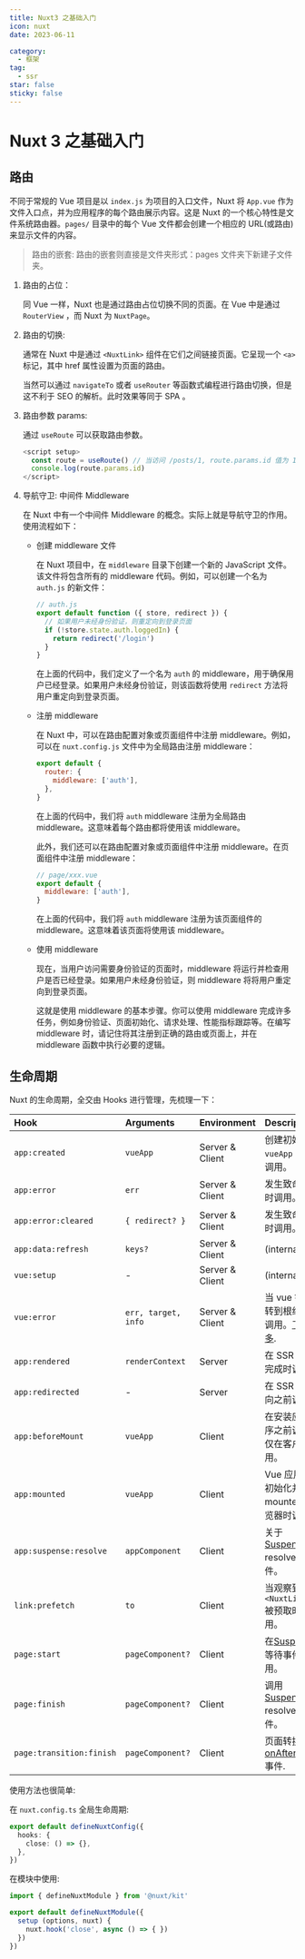 ```yaml
---
title: Nuxt3 之基础入门
icon: nuxt
date: 2023-06-11

category:
  - 框架
tag:
  - ssr
star: false
sticky: false
---
```


# Nuxt 3 之基础入门

## 路由

不同于常规的 Vue 项目是以 `index.js` 为项目的入口文件，Nuxt 将 `App.vue` 作为文件入口点，并为应用程序的每个路由展示内容。这是 Nuxt 的一个核心特性是文件系统路由器。`pages/` 目录中的每个 Vue 文件都会创建一个相应的 URL(或路由)来显示文件的内容。

> 路由的嵌套:
> 路由的嵌套则直接是文件夹形式：pages 文件夹下新建子文件夹。

1. 路由的占位：

   同 Vue 一样，Nuxt 也是通过路由占位切换不同的页面。在 Vue 中是通过 `RouterView` ，而 Nuxt 为 `NuxtPage`。

2. 路由的切换:

   通常在 Nuxt 中是通过 `<NuxtLink>` 组件在它们之间链接页面。它呈现一个 `<a>` 标记，其中 href 属性设置为页面的路由。

   当然可以通过 `navigateTo` 或者 `useRouter` 等函数式编程进行路由切换，但是这不利于 SEO 的解析。此时效果等同于 SPA 。

3. 路由参数 params:

   通过 `useRoute` 可以获取路由参数。

   ```js
   <script setup>
     const route = useRoute() // 当访问 /posts/1, route.params.id 值为 1
     console.log(route.params.id)
   </script>
   ```

4. 导航守卫: 中间件 Middleware

   在 Nuxt 中有一个中间件 Middleware 的概念。实际上就是导航守卫的作用。使用流程如下：

   - 创建 middleware 文件

     在 Nuxt 项目中，在 `middleware` 目录下创建一个新的 JavaScript 文件。该文件将包含所有的 middleware 代码。例如，可以创建一个名为 `auth.js` 的新文件：

     ```js
     // auth.js
     export default function ({ store, redirect }) {
       // 如果用户未经身份验证，则重定向到登录页面
       if (!store.state.auth.loggedIn) {
         return redirect('/login')
       }
     }
     ```

     在上面的代码中，我们定义了一个名为 `auth` 的 middleware，用于确保用户已经登录。如果用户未经身份验证，则该函数将使用 `redirect` 方法将用户重定向到登录页面。

   - 注册 middleware

     在 Nuxt 中，可以在路由配置对象或页面组件中注册 middleware。例如，可以在 `nuxt.config.js` 文件中为全局路由注册 middleware：

     ```js
     export default {
       router: {
         middleware: ['auth'],
       },
     }
     ```

     在上面的代码中，我们将 `auth` middleware 注册为全局路由 middleware。这意味着每个路由都将使用该 middleware。

     此外，我们还可以在路由配置对象或页面组件中注册 middleware。在页面组件中注册 middleware：

     ```js
     // page/xxx.vue
     export default {
       middleware: ['auth'],
     }
     ```

     在上面的代码中，我们将 `auth` middleware 注册为该页面组件的 middleware。这意味着该页面将使用该 middleware。

   - 使用 middleware

     现在，当用户访问需要身份验证的页面时，middleware 将运行并检查用户是否已经登录。如果用户未经身份验证，则 middleware 将将用户重定向到登录页面。

     这就是使用 middleware 的基本步骤。你可以使用 middleware 完成许多任务，例如身份验证、页面初始化、请求处理、性能指标跟踪等。在编写 middleware 时，请记住将其注册到正确的路由或页面上，并在 middleware 函数中执行必要的逻辑。

## 生命周期

Nuxt 的生命周期，全交由 Hooks 进行管理，先梳理一下：

| Hook                     | Arguments           | Environment     | Description                                                                                                      |
| :----------------------- | :------------------ | :-------------- | :--------------------------------------------------------------------------------------------------------------- |
| `app:created`            | `vueApp`            | Server & Client | 创建初始`vueApp` 实例时调用。                                                                                    |
| `app:error`              | `err`               | Server & Client | 发生致命错误时调用。                                                                                             |
| `app:error:cleared`      | `{ redirect? }`     | Server & Client | 发生致命错误时调用。                                                                                             |
| `app:data:refresh`       | `keys?`             | Server & Client | (internal)                                                                                                       |
| `vue:setup`              | -                   | Server & Client | (internal)                                                                                                       |
| `vue:error`              | `err, target, info` | Server & Client | 当 vue 错误跳转到根组件时调用。[了解更多](https://vuejs.org/api/composition-api-lifecycle.html#onerrorcaptured). |
| `app:rendered`           | `renderContext`     | Server          | 在 SSR 渲染完成时调用。                                                                                          |
| `app:redirected`         | -                   | Server          | 在 SSR 重定向之前调用。                                                                                          |
| `app:beforeMount`        | `vueApp`            | Client          | 在安装应用程序之前调用，仅在客户端调用。                                                                         |
| `app:mounted`            | `vueApp`            | Client          | Vue 应用程序初始化并 mounted 浏览器时调用。                                                                      |
| `app:suspense:resolve`   | `appComponent`      | Client          | 关于 [Suspense](https://vuejs.org/guide/built-ins/suspense.html#suspense) resolved 事件。                        |
| `link:prefetch`          | `to`                | Client          | 当观察到`<NuxtLink>` 被预取时调用。                                                                              |
| `page:start`             | `pageComponent?`    | Client          | 在[Suspense](https://vuejs.org/guide/built-ins/suspense.html#suspense) 等待事件中调用。                          |
| `page:finish`            | `pageComponent?`    | Client          | 调用 [Suspense](https://vuejs.org/guide/built-ins/suspense.html#suspense) resolved 事件。                        |
| `page:transition:finish` | `pageComponent?`    | Client          | 页面转换 [onAfterLeave](https://vuejs.org/guide/built-ins/transition.html#javascript-hooks) 事件.                |

使用方法也很简单:

在 `nuxt.config.ts` 全局生命周期:

```ts
export default defineNuxtConfig({
  hooks: {
    close: () => {},
  },
})
```

在模块中使用:

```js
import { defineNuxtModule } from '@nuxt/kit'

export default defineNuxtModule({
  setup (options, nuxt) {
    nuxt.hook('close', async () => { })
  })
})
```
